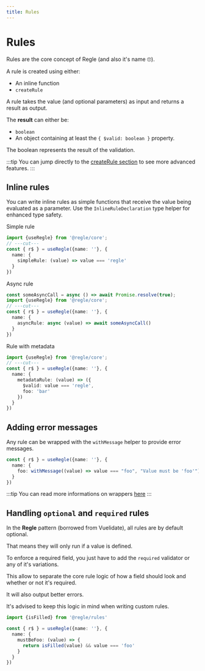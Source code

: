 ```yaml
---
title: Rules
---
```


# Rules

Rules are the core concept of Regle (and also it's name 🙄).

A rule is created using either:

- An inline function
- `createRule`

A rule takes the value (and optional parameters) as input and returns a result as output.

The **result** can either be:

- `boolean`
- An object containing at least the `{ $valid: boolean }` property.

The boolean represents the result of the validation.

:::tip
You can jump directly to the [createRule section](/core-concepts/rules/reusable-rules) to see more advanced features.
:::

## Inline rules

You can write inline rules as simple functions that receive the value being evaluated as a parameter. Use the `InlineRuleDeclaration` type helper for enhanced type safety.

Simple rule
```ts twoslash
import {useRegle} from '@regle/core';
// ---cut---
const { r$ } = useRegle({name: ''}, {
  name: {
    simpleRule: (value) => value === 'regle'
  }
})
```

Async rule
``` ts twoslash
const someAsyncCall = async () => await Promise.resolve(true);
import {useRegle} from '@regle/core';
// ---cut---
const { r$ } = useRegle({name: ''}, {
  name: {
    asyncRule: async (value) => await someAsyncCall()
  }
})
```

Rule with metadata

```ts twoslash
import {useRegle} from '@regle/core';
// ---cut---
const { r$ } = useRegle({name: ''}, {
  name: {
    metadataRule: (value) => ({
      $valid: value === 'regle',
      foo: 'bar'
    })
  }
})

```

## Adding error messages

Any rule can be wrapped with the `withMessage` helper to provide error messages.

```ts
const { r$ } = useRegle({name: ''}, {
  name: {
    foo: withMessage((value) => value === "foo", "Value must be 'foo'"),
  }
})
```

:::tip
You can read more informations on wrappers [here](/core-concepts/rules/rule-wrappers)
:::

## Handling `optional` and `required` rules

In the **Regle** pattern (borrowed from Vuelidate), all rules are by default optional.

That means they will only run if a value is defined.

To enforce a required field, you just have to add the `required` validator or any of it's variations.

This allow to separate the core rule logic of how a field should look and whether or not it's required.

It will also output better errors.


It's advised to keep this logic in mind when writing custom rules.


```ts
import {isFilled} from '@regle/rules'

const { r$ } = useRegle({name: ''}, {
  name: {
    mustBeFoo: (value) => {
      return isFilled(value) && value === 'foo'
    }
  }
})
```
